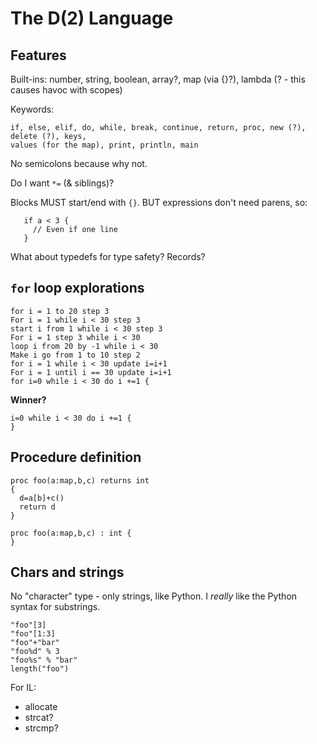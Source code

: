 # The D(2) Language

## Features

Built-ins: number, string, boolean, array?, map (via {}?), lambda (? - this causes havoc with scopes)

Keywords: 

```
if, else, elif, do, while, break, continue, return, proc, new (?), delete (?), keys, 
values (for the map), print, println, main
```

No semicolons because why not.

Do I want `*=` (& siblings)?

Blocks MUST start/end with `{}`. BUT expressions don't need parens, so:

```
   if a < 3 {
     // Even if one line
   }
```

What about typedefs for type safety? Records?

## `for` loop explorations

```
for i = 1 to 20 step 3
For i = 1 while i < 30 step 3 
start i from 1 while i < 30 step 3
For i = 1 step 3 while i < 30 
loop i from 20 by -1 while i < 30
Make i go from 1 to 10 step 2
for i = 1 while i < 30 update i=i+1 
For i = 1 until i == 30 update i=i+1 
for i=0 while i < 30 do i +=1 {
```

**Winner?**

```
i=0 while i < 30 do i +=1 {
}
```

## Procedure definition

```
proc foo(a:map,b,c) returns int 
{
  d=a[b]+c() 
  return d
}
```

```
proc foo(a:map,b,c) : int {
} 
```

## Chars and strings

No "character" type - only strings, like Python. I *really* like the Python syntax for substrings.

```
"foo"[3]
"foo"[1:3]
"foo"+"bar"
"foo%d" % 3
"foo%s" % "bar"
length("foo")
```

For IL:

* allocate
* strcat?
* strcmp?